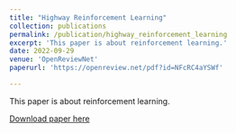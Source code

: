 ```yaml
---
title: "Highway Reinforcement Learning"
collection: publications
permalink: /publication/highway_reinforcement_learning
excerpt: 'This paper is about reinforcement learning.'
date: 2022-09-29
venue: 'OpenReviewNet'
paperurl: 'https://openreview.net/pdf?id=NFcRC4aYSWf'

---
```

This paper is about reinforcement learning.

[Download paper here](https://openreview.net/pdf?id=NFcRC4aYSWf)
